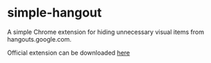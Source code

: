 # simple-hangout
A simple Chrome extension for hiding unnecessary visual items from hangouts.google.com.

Official extension can be downloaded [here](https://chrome.google.com/webstore/detail/simple-hangout/emfjbpojgbehhkpidlhbdodckepffgcc)
